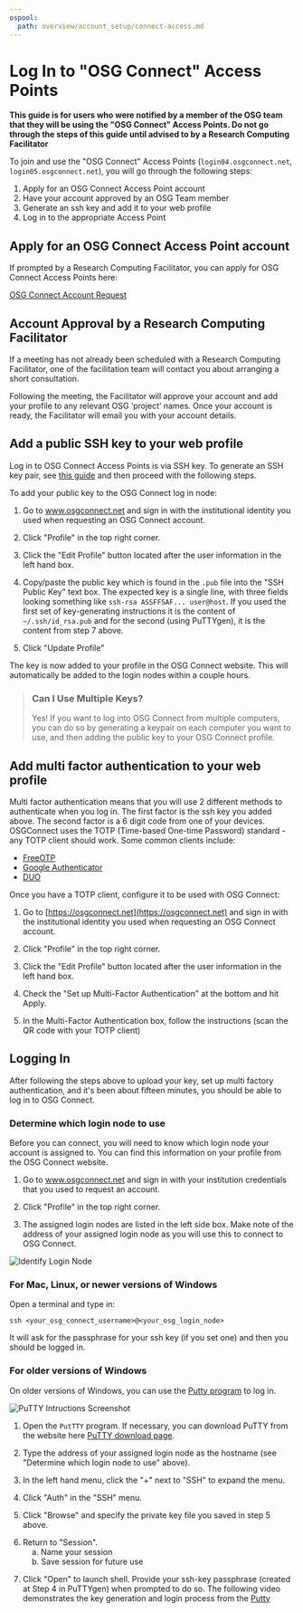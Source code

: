```yaml
---
ospool:
  path: overview/account_setup/connect-access.md
---
```


# Log In to "OSG Connect" Access Points

**This guide is for users who were notified by a member of the OSG team that they 
will be using the "OSG Connect" Access Points. Do not go through the steps of this 
guide until advised to by a Research Computing Facilitator**

To join and use the "OSG Connect" Access Points (`login04.osgconnect.net`, 
`login05.osgconnect.net`), you will go through the following steps: 

1. Apply for an OSG Connect Access Point account 
2. Have your account approved by an OSG Team member
3. Generate an ssh key and add it to your web profile
4. Log in to the appropriate Access Point

## Apply for an OSG Connect Access Point account 

If prompted by a Research Computing Facilitator, you can apply for OSG Connect Access Points here: 

[OSG Connect Account Request](https://www.osgconnect.net/signup)

## Account Approval by a Research Computing Facilitator

If a meeting has not already been scheduled with a Research Computing Facilitator, one of the facilitation team will contact you about arranging a short consultation. 

Following the meeting, the Facilitator will approve your account and add your profile to 
any relevant OSG ‘project’ names. Once your account is ready, the Facilitator will email 
you with your account details. 

## Add a public SSH key to your web profile

Log in to OSG Connect Access Points is via SSH key. To generate an SSH key pair, 
see [this guide](../generate-add-sshkey) and then proceed with the following steps. 

To add your public key to the OSG Connect log in node: 

1. Go to www.osgconnect.net and sign in with the institutional identity you used when requesting an OSG Connect account. 

2. Click "Profile" in the top right corner.

3. Click the "Edit Profile" button located after the user information in the left hand box.

4. Copy/paste the public key which is found in the `.pub` file into the "SSH Public Key" text box. 
The expected key is a single line, with three fields looking something like 
`ssh-rsa ASSFFSAF... user@host`. If you used the first set of key-generating 
instructions it is the content of `~/.ssh/id_rsa.pub` and for the second (using 
PuTTYgen), it is the content from step 7 above.

6. Click "Update Profile"

The key is now added to your profile in the OSG Connect website. This will automatically
be added to the login nodes within a couple hours.

> ### Can I Use Multiple Keys?
> Yes! If you want to log into OSG Connect from multiple computers, you can do so by generating
> a keypair on each computer you want to use, and then adding the public key to your OSG 
> Connect profile. 

## Add multi factor authentication to your web profile

Multi factor authentication means that you will use 2 different methods to authenticate
when you log in. The first factor is the ssh key you added above. The second factor
is a 6 digit code from one of your devices. OSGConnect uses the TOTP
(Time-based One-time Password) standard - any TOTP client should work. Some common
clients include:

  * [FreeOTP](https://freeotp.github.io/)
  * [Google Authenticator](https://en.wikipedia.org/wiki/Google_Authenticator)
  * [DUO](https://duo.com/product/multi-factor-authentication-mfa/authentication-methods/tokens-and-passcodes)

Once you have a TOTP client, configure it to be used with OSG Connect: 

1. Go to [https://osgconnect.net](https://osgconnect.net) and sign in with the institutional identity you used when requesting an OSG Connect account. 

2. Click "Profile" in the top right corner.

3. Click the "Edit Profile" button located after the user information in the left hand box.

4. Check the "Set up Multi-Factor Authentication" at the bottom and hit Apply.

5. In the Multi-Factor Authentication box, follow the instructions (scan the QR code with your TOTP client)

## Logging In

After following the steps above to upload your key, set up multi factory authentication, and it's
been about fifteen minutes, you should be able to log in to OSG Connect. 

### Determine which login node to use

Before you can connect, you will need to know which login node your account is assigned to. You can find 
this information on your profile from the OSG Connect website.

1. Go to www.osgconnect.net and sign in with your institution credentials that you used to request an account. 

2. Click "Profile" in the top right corner.

3. The assigned login nodes are listed in the left side box. Make note of the address of 
your assigned login node as you will use this to connect to OSG Connect.

![Identify Login Node](https://raw.githubusercontent.com/OSGConnect/connectbook/master/images/find_osgconnect_login_node.png "OSG Connect Profile")

### For Mac, Linux, or newer versions of Windows

Open a terminal and type in: 

    ssh <your_osg_connect_username>@<your_osg_login_node>

It will ask for the passphrase for your ssh key (if you set one) and then you 
should be logged in. 

### For older versions of Windows

On older versions of Windows, you can use the [Putty program](https://www.chiark.greenend.org.uk/~sgtatham/putty/latest.html) to log in. 

<img src="https://raw.githubusercontent.com/OSGConnect/connectbook/master/images/putty-screenshots.png" alt="PuTTY Intructions Screenshot">

1. Open the `PutTTY` program. If necessary, you can download PuTTY from the website here [PuTTY download page](https://www.chiark.greenend.org.uk/~sgtatham/putty/latest.html).

2. Type the address of your assigned login node as the hostname (see "Determine which login node to use" above).

3. In the left hand menu, click the "+" next to "SSH" to expand the menu.

4. Click "Auth" in the "SSH" menu.

5. Click "Browse" and specify the private key file you saved in step 5 above.

6. Return to "Session".    
&nbsp;&nbsp;&nbsp;&nbsp;a. Name your session    
&nbsp;&nbsp;&nbsp;&nbsp;b. Save session for future use     
7. Click "Open" to launch shell. Provide your ssh-key passphrase (created at Step 4 in PuTTYgen) when prompted to do so.
The following video demonstrates the key generation and login process from the [Putty](https://www.youtube.com/watch?v=zk1uo1nA2HA&t=210s&ab_channel=OSG) 
